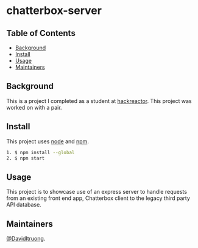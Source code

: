 # chatterbox-server

## Table of Contents

- [Background](#background)
- [Install](#install)
- [Usage](#usage)
- [Maintainers](#maintainers)

## Background

This is a project I completed as a student at [hackreactor](http://hackreactor.com). This project was worked on with a pair.

## Install

This project uses [node](http://nodejs.org) and [npm](https://npmjs.com).

```sh
1. $ npm install --global
2. $ npm start
```

## Usage

This project is to showcase use of an express server to handle requests from an existing front end app, Chatterbox client to the legacy third party API database.

## Maintainers

[@Davidltruong](https://github.com/davidltruong).